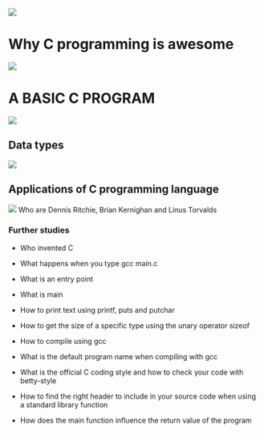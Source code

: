![](https://ict.iitk.ac.in/wp-content/uploads/c-programming-2.jpg)
# Why C programming is awesome

![](https://www.edureka.co/blog/wp-content/uploads/2019/08/C-Programming-Tutorial-Features-of-C-Edureka.pngJ)


# A BASIC C PROGRAM
![](https://www.freecodecamp.org/news/content/images/2021/03/hello_world.png)

## Data types
![](https://d1jnx9ba8s6j9r.cloudfront.net/blog/wp-content/uploads/2019/08/C-Programming-Tutorial-datatypes-of-C-Edureka.png)


## Applications of C programming language
![](https://techvidvan.com/tutorials/wp-content/uploads/sites/2/2021/06/Applications-of-C-1.jpg)
Who are Dennis Ritchie, Brian Kernighan and Linus Torvalds

### Further studies
- Who invented C
- What happens when you type gcc main.c

- What is an entry point

- What is main

- How to print text using printf, puts and putchar

- How to get the size of a specific type using the unary operator sizeof

- How to compile using gcc

- What is the default program name when compiling with gcc

- What is the official C coding style and how to check your code with betty-style

- How to find the right header to include in your source code when using a standard library function

- How does the main function influence the return value of the program
